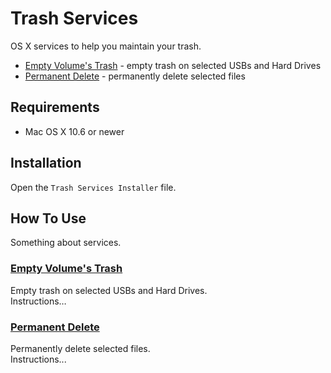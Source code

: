 Trash Services
==============

OS X services to help you maintain your trash.

- [Empty Volume's Trash](#volumes) - empty trash on selected USBs and Hard Drives
- [Permanent Delete](#delete) - permanently delete selected files

## Requirements

- Mac OS X 10.6 or newer

## Installation

Open the `Trash Services Installer` file.

## How To Use

Something about services.

### [Empty Volume's Trash](id:volumes)
Empty trash on selected USBs and Hard Drives.  
Instructions…

### [Permanent Delete](id:delete)
Permanently delete selected files.  
Instructions...